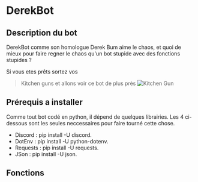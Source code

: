 # DerekBot

## Description du bot

DerekBot comme son homologue Derek Bum aime le chaos, et quoi de mieux pour faire regner le chaos qu'un bot stupide avec des fonctions
stupides ?

Si vous etes prêts sortez vos
> Kitchen guns
et allons voir ce bot de plus près
![Kitchen Gun](https://gfycat.com/grotesquepreciouskiwi)

## Prérequis a installer

Comme tout bot codé en python, il dépend de quelques librairies.
Les 4 ci-dessous sont les seules neccessaires pour faire tourné cette chose.

- Discord : pip install -U discord.
- DotEnv : pip install -U python-dotenv.
- Requests : pip install -U requests.
- JSon : pip install -U json.

## Fonctions
